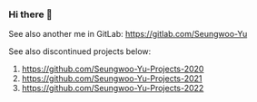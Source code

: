 ### Hi there 👋

<!--
**Seungwoo-Yu/Seungwoo-Yu** is a ✨ _special_ ✨ repository because its `README.md` (this file) appears on your GitHub profile.

Here are some ideas to get you started:

- 🔭 I’m currently working on ...
- 🌱 I’m currently learning ...
- 👯 I’m looking to collaborate on ...
- 🤔 I’m looking for help with ...
- 💬 Ask me about ...
- 📫 How to reach me: ...
- 😄 Pronouns: ...
- ⚡ Fun fact: ...
-->

See also another me in GitLab: https://gitlab.com/Seungwoo-Yu

See also discontinued projects below:
1. https://github.com/Seungwoo-Yu-Projects-2020
2. https://github.com/Seungwoo-Yu-Projects-2021
3. https://github.com/Seungwoo-Yu-Projects-2022
